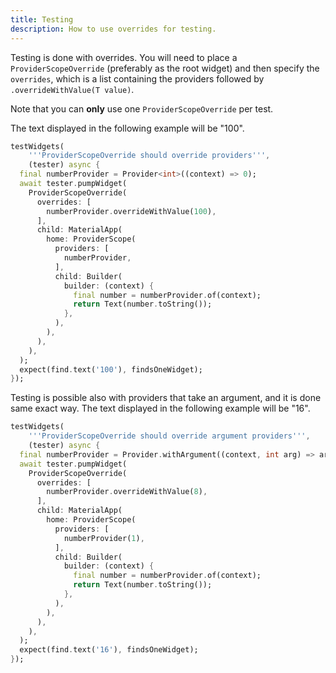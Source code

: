 ```yaml
---
title: Testing
description: How to use overrides for testing.
---
```


Testing is done with overrides. You will need to place a `ProviderScopeOverride` (preferably as the root widget) and then specify the `overrides`, which is a list containing the providers followed by `.overrideWithValue(T value)`.

Note that you can **only** use one `ProviderScopeOverride` per test.

The text displayed in the following example will be "100".

```dart
testWidgets(
    '''ProviderScopeOverride should override providers''',
    (tester) async {
  final numberProvider = Provider<int>((context) => 0);
  await tester.pumpWidget(
    ProviderScopeOverride(
      overrides: [
        numberProvider.overrideWithValue(100),
      ],
      child: MaterialApp(
        home: ProviderScope(
          providers: [
            numberProvider,
          ],
          child: Builder(
            builder: (context) {
              final number = numberProvider.of(context);
              return Text(number.toString());
            },
          ),
        ),
      ),
    ),
  );
  expect(find.text('100'), findsOneWidget);
});
```

Testing is possible also with providers that take an argument, and it is done same exact way. The text displayed in the following example will be "16".

```dart
testWidgets(
    '''ProviderScopeOverride should override argument providers''',
    (tester) async {
  final numberProvider = Provider.withArgument((context, int arg) => arg * 2);
  await tester.pumpWidget(
    ProviderScopeOverride(
      overrides: [
        numberProvider.overrideWithValue(8),
      ],
      child: MaterialApp(
        home: ProviderScope(
          providers: [
            numberProvider(1),
          ],
          child: Builder(
            builder: (context) {
              final number = numberProvider.of(context);
              return Text(number.toString());
            },
          ),
        ),
      ),
    ),
  );
  expect(find.text('16'), findsOneWidget);
});
```
